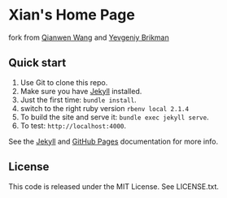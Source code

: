 # Xian's Home Page
fork from [Qianwen Wang](https://qianwen.info)
 and [Yevgeniy Brikman](https://github.com/brikis98/yevgeniy-brikman-homepage)

## Quick start

1. Use Git to clone this repo.
1. Make sure you have [Jekyll](http://jekyllrb.com/docs/installation/) installed.
1. Just the first time: `bundle install`.
2. switch to the right ruby version `rbenv local 2.1.4`
3. To build the site and serve it: `bundle exec jekyll serve`.
4. To test: `http://localhost:4000`.

See the [Jekyll](http://jekyllrb.com/) and [GitHub Pages](https://pages.github.com/)
documentation for more info.



## License

This code is released under the MIT License. See LICENSE.txt.